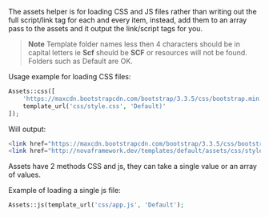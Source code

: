 The assets helper is for loading CSS and JS files rather than writing out the full script/link tag for each and every item, instead, add them to an array pass to the assets and it output the link/script tags for you.

>**Note** Template folder names less then 4 characters should be in capital letters ie **Scf** should be **SCF** or resources will not be found. Folders such as Default are OK.

Usage example for loading CSS files:

```php
Assets::css([
    'https://maxcdn.bootstrapcdn.com/bootstrap/3.3.5/css/bootstrap.min.css',
    template_url('css/style.css', 'Default)'
]);
```

Will output:

```php
<link href="https://maxcdn.bootstrapcdn.com/bootstrap/3.3.5/css/bootstrap.min.css" rel="stylesheet" type="text/css">
<link href="http://novaframework.dev/templates/default/assets/css/style.css" rel="stylesheet" type="text/css">
```

Assets have 2 methods CSS and js, they can take a single value or an array of values.

Example of loading a single js file:

```php
Assets::js(template_url('css/app.js', 'Default');
```
